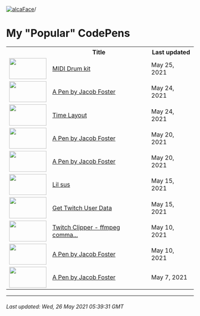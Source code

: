 [![alcaFace](https://camo.githubusercontent.com/2ee094c4af74cb0ec2e19388fccfb809837623e3/68747470733a2f2f7374617469632d63646e2e6a74766e772e6e65742f656d6f7469636f6e732f76312f3332383632362f312e30)](https://twitch.tv/Alca)/

# My "Popular" CodePens

<table>
	<tr>
		<th></th>
		<th>Title</th>
		<th>Last updated</th>
	</tr>
	<tr>
		<td><a href="https://codepen.io/Alca/pen/wvgEomz" rel="nofollow"><img src="https://codepen.io/alca/pen/wvgEomz/image/default.png" width="100" height="56.25"></a></td>
		<td><a href="https://codepen.io/Alca/pen/wvgEomz" rel="nofollow">MIDI Drum kit</a></td>
		<td>May 25, 2021</td>
	</tr>
	<tr>
		<td><a href="https://codepen.io/Alca/pen/LYWyZwo" rel="nofollow"><img src="https://codepen.io/alca/pen/LYWyZwo/image/default.png" width="100" height="56.25"></a></td>
		<td><a href="https://codepen.io/Alca/pen/LYWyZwo" rel="nofollow">A Pen by Jacob Foster</a></td>
		<td>May 24, 2021</td>
	</tr>
	<tr>
		<td><a href="https://codepen.io/Alca/pen/dyYJWBZ" rel="nofollow"><img src="https://codepen.io/alca/pen/dyYJWBZ/image/default.png" width="100" height="56.25"></a></td>
		<td><a href="https://codepen.io/Alca/pen/dyYJWBZ" rel="nofollow">Time Layout</a></td>
		<td>May 24, 2021</td>
	</tr>
	<tr>
		<td><a href="https://codepen.io/Alca/pen/wvJgwGV" rel="nofollow"><img src="https://codepen.io/alca/pen/wvJgwGV/image/default.png" width="100" height="56.25"></a></td>
		<td><a href="https://codepen.io/Alca/pen/wvJgwGV" rel="nofollow">A Pen by Jacob Foster</a></td>
		<td>May 20, 2021</td>
	</tr>
	<tr>
		<td><a href="https://codepen.io/Alca/pen/GRWjMLq" rel="nofollow"><img src="https://codepen.io/alca/pen/GRWjMLq/image/default.png" width="100" height="56.25"></a></td>
		<td><a href="https://codepen.io/Alca/pen/GRWjMLq" rel="nofollow">A Pen by Jacob Foster</a></td>
		<td>May 20, 2021</td>
	</tr>
	<tr>
		<td><a href="https://codepen.io/Alca/pen/wvJGLLZ" rel="nofollow"><img src="https://codepen.io/alca/pen/wvJGLLZ/image/default.png" width="100" height="56.25"></a></td>
		<td><a href="https://codepen.io/Alca/pen/wvJGLLZ" rel="nofollow">Lil sus</a></td>
		<td>May 15, 2021</td>
	</tr>
	<tr>
		<td><a href="https://codepen.io/Alca/pen/RwaredM" rel="nofollow"><img src="https://codepen.io/alca/pen/RwaredM/image/default.png" width="100" height="56.25"></a></td>
		<td><a href="https://codepen.io/Alca/pen/RwaredM" rel="nofollow">Get Twitch User Data</a></td>
		<td>May 15, 2021</td>
	</tr>
	<tr>
		<td><a href="https://codepen.io/Alca/pen/jOMgNeQ" rel="nofollow"><img src="https://codepen.io/alca/pen/jOMgNeQ/image/default.png" width="100" height="56.25"></a></td>
		<td><a href="https://codepen.io/Alca/pen/jOMgNeQ" rel="nofollow">Twitch Clipper - ffmpeg comma...</a></td>
		<td>May 10, 2021</td>
	</tr>
	<tr>
		<td><a href="https://codepen.io/Alca/pen/BXjwXL" rel="nofollow"><img src="https://codepen.io/alca/pen/BXjwXL/image/default.png" width="100" height="56.25"></a></td>
		<td><a href="https://codepen.io/Alca/pen/BXjwXL" rel="nofollow">A Pen by Jacob Foster</a></td>
		<td>May 10, 2021</td>
	</tr>
	<tr>
		<td><a href="https://codepen.io/Alca/pen/gOmOGjN" rel="nofollow"><img src="https://codepen.io/alca/pen/gOmOGjN/image/default.png" width="100" height="56.25"></a></td>
		<td><a href="https://codepen.io/Alca/pen/gOmOGjN" rel="nofollow">A Pen by Jacob Foster</a></td>
		<td>May 7, 2021</td>
	</tr>
</table>

---

###### Last updated: Wed, 26 May 2021 05:39:31 GMT